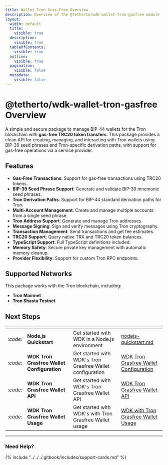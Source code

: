 ```yaml
---
title: Wallet Tron Gras-Free Overview
description: Overview of the @tetherto/wdk-wallet-tron-gasfree module
layout:
  width: default
  title:
    visible: true
  description:
    visible: true
  tableOfContents:
    visible: true
  outline:
    visible: true
  pagination:
    visible: false
  metadata:
    visible: false
---
```


# @tetherto/wdk-wallet-tron-gasfree Overview

A simple and secure package to manage BIP-44 wallets for the Tron blockchain with **gas-free TRC20 token transfers**. This package provides a clean API for creating, managing, and interacting with Tron wallets using BIP-39 seed phrases and Tron-specific derivation paths, with support for gas-free operations via a service provider.

## Features

- **Gas-Free Transactions**: Support for gas-free transactions using TRC20 tokens.
- **BIP-39 Seed Phrase Support**: Generate and validate BIP-39 mnemonic seed phrases.
- **Tron Derivation Paths**: Support for BIP-44 standard derivation paths for Tron.
- **Multi-Account Management**: Create and manage multiple accounts from a single seed phrase.
- **Tron Address Support**: Generate and manage Tron addresses.
- **Message Signing**: Sign and verify messages using Tron cryptography.
- **Transaction Management**: Send transactions and get fee estimates.
- **TRC20 Support**: Query native TRX and TRC20 token balances.
- **TypeScript Support**: Full TypeScript definitions included.
- **Memory Safety**: Secure private key management with automatic memory cleanup.
- **Provider Flexibility**: Support for custom Tron RPC endpoints.


## Supported Networks

This package works with the Tron blockchain, including:

- **Tron Mainnet**
- **Tron Shasta Testnet**

## Next Steps

<table data-card-size="large" data-view="cards">
	<thead>
		<tr>
			<th></th>
			<th></th>
			<th></th>
			<th data-hidden data-card-target data-type="content-ref"></th>
		</tr>
	</thead>
	<tbody>
		<tr>
			<td>
				<i class="fa-code">:code:</i>
			</td>
			<td>
				<strong>Node.js Quickstart</strong>
			</td>
			<td>Get started with WDK in a Node.js environment</td>
			<td>
				<a href="../../../start-building/nodejs-bare-quickstart.md">nodejs-quickstart.md</a>
			</td>
		</tr>
        <tr>
			<td>
				<i class="fa-code">:code:</i>
			</td>
			<td>
				<strong>WDK Tron Grasfree Wallet Configuration</strong>
			</td>
			<td>Get started with WDK's Tron Grasfree Wallet configuration</td>
			<td>
				<a href="./configuration.md">WDK Tron Grasfree Wallet Configuration</a>
			</td>
		</tr>
        <tr>
			<td>
				<i class="fa-code">:code:</i>
			</td>
			<td>
				<strong>WDK Tron Grasfree Wallet API</strong>
			</td>
			<td>Get started with WDK's Tron Grasfree Wallet API</td>
			<td>
				<a href="./api-reference.md">WDK Tron Grasfree Wallet API</a>
			</td>
		</tr>
        <tr>
			<td>
				<i class="fa-code">:code:</i>
			</td>
			<td>
				<strong>WDK Tron Grasfree Wallet Usage</strong>
			</td>
			<td>Get started with WDK's with Tron Grasfree Wallet usage</td>
			<td>
				<a href="./usage.md">WDK with Tron Grasfree Wallet Usage</a>
			</td>
		</tr>
	</tbody>
</table>

***

### Need Help?

{% include "../../../.gitbook/includes/support-cards.md" %}
